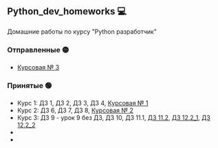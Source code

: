 ## Python_dev_homeworks :computer:
Домашние работы по курсу "Python разработчик"

### Отправленные :yellow_circle:
- [Курсовая № 3](https://github.com/MarinaAlPu/course_work_3)

### Принятые :green_circle:
- Курс 1: ДЗ 1, ДЗ 2, ДЗ 3, ДЗ 4, [Курсовая № 1](https://github.com/MarinaAlPu/Python_dev_homeworks/tree/main/Course_1)
- Курс 2: ДЗ 6, ДЗ 7, ДЗ 8, [Курсовая № 2](https://github.com/MarinaAlPu/Python_dev_homeworks/tree/main/Course_2)
- Курс 3: ДЗ 9 - урок 9 без ДЗ, ДЗ 10, ДЗ 11.1, [ДЗ 11.2](https://github.com/MarinaAlPu/homework_11.2/commits/main), [ДЗ 12.2_1](https://github.com/MarinaAlPu/hw12_pytest), [ДЗ 12.2_2](https://github.com/MarinaAlPu/hw12_unittest)
- 
- 
